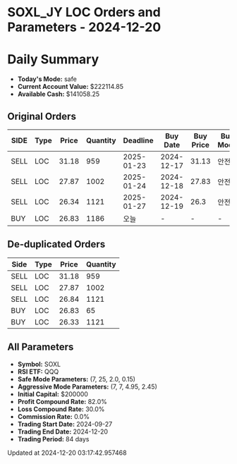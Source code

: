 # SOXL_JY LOC Orders and Parameters - 2024-12-20

# Daily Summary

- **Today's Mode:** safe
- **Current Account Value:** $222114.85
- **Available Cash:** $141058.25

## Original Orders

| SIDE | Type | Price | Quantity | Deadline | Buy Date | Buy Price | Buy Mode |
|------|------|-------|----------|----------|----------|-----------|----------|
| SELL | LOC | 31.18 | 959 | 2025-01-23 | 2024-12-17 | 31.13 | 안전 |
| SELL | LOC | 27.87 | 1002 | 2025-01-24 | 2024-12-18 | 27.83 | 안전 |
| SELL | LOC | 26.34 | 1121 | 2025-01-27 | 2024-12-19 | 26.3 | 안전 |
| BUY | LOC | 26.83 | 1186 | 오늘 | - | - | - |

## De-duplicated Orders

| Side | Type | Price | Quantity |
|------|------|-------|----------|
| SELL | LOC | 31.18 | 959 |
| SELL | LOC | 27.87 | 1002 |
| SELL | LOC | 26.84 | 1121 |
| BUY | LOC | 26.83 | 65 |
| BUY | LOC | 26.33 | 1121 |

## All Parameters

- **Symbol:** SOXL
- **RSI ETF:** QQQ
- **Safe Mode Parameters:** (7, 25, 2.0, 0.15)
- **Aggressive Mode Parameters:** (7, 7, 4.95, 2.45)
- **Initial Capital:** $200000
- **Profit Compound Rate:** 82.0%
- **Loss Compound Rate:** 30.0%
- **Commission Rate:** 0.0%
- **Trading Start Date:** 2024-09-27
- **Trading End Date:** 2024-12-20
- **Trading Period:** 84 days

Updated at 2024-12-20 03:17:42.957468
